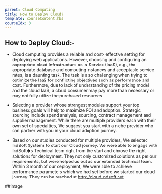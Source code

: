 ```yaml
---
parent: Cloud Computing
title: How to Deploy Cloud?
template: courseContent.hbs
courseIdx: 3
---
```


## How to Deploy Cloud:-

- Cloud computing provides a reliable and cost- effective setting for deploying web applications. However, choosing and configuring an appropriate cloud Infrastructure-as-a-Service (IaaS), e.g., the appropriate database and computing instances and acceptable service rates, is a daunting task. The task is also challenging when trying to optimize the IaaS for conflicting objectives such as performance and cost. Furthermore, due to lack of understanding of the pricing model and the cloud IaaS, a cloud consumer may pay more than necessary or may not fully utilize the purchased resources.

- Selecting a provider whose strongest modules support your top business goals will help to maximize ROI and adoption. Strategic sourcing include spend analysis, sourcing, contract management and supplier management. While there are multiple providers each with their own set of specialties, We suggest you start with a niche provider who can partner with you in your cloud adoption journey. 

- Based on our studies conducted for multiple providers, We selected IndSoft Systems to start our Cloud journey. We were able to engage with IndSoft�s Technical team right from the start and choose the right solutions for deployment. They not only customized solutions as per our requirements, but were helped us out as our extended technical team. Within 3 month of our deployment, We were able to achieve performance parameters which we had set before we started our cloud journey. They can be reached at http://cloud.indsoft.net 

##image